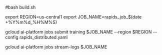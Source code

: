 #bash build.sh

export REGION=us-central1
export JOB_NAME=rapids_job_$(date +%Y%m%d_%H%M%S)

gcloud ai-platform jobs submit training $JOB_NAME --region $REGION --config rapids_distributed.yaml

gcloud ai-platform jobs stream-logs $JOB_NAME